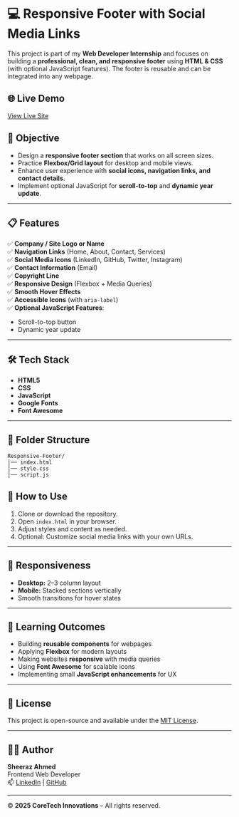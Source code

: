 # 💻 Responsive Footer with Social Media Links  
  
This project is part of my **Web Developer Internship** and focuses on building a **professional, clean, and responsive footer** using **HTML & CSS** (with optional JavaScript features). The footer is reusable and can be integrated into any webpage.

## 🌐 Live Demo
[View Live Site](https://sheeraz-engineer.github.io/Responsive-Footer/)


## 🎯 Objective  
- Design a **responsive footer section** that works on all screen sizes.  
- Practice **Flexbox/Grid layout** for desktop and mobile views.  
- Enhance user experience with **social icons, navigation links, and contact details**.  
- Implement optional JavaScript for **scroll-to-top** and **dynamic year update**.

---

## 📋 Features  
✅ **Company / Site Logo or Name**  
✅ **Navigation Links** (Home, About, Contact, Services)  
✅ **Social Media Icons** (LinkedIn, GitHub, Twitter, Instagram)  
✅ **Contact Information** (Email)  
✅ **Copyright Line**  
✅ **Responsive Design** (Flexbox + Media Queries)  
✅ **Smooth Hover Effects**  
✅ **Accessible Icons** (with `aria-label`)  
✅ **Optional JavaScript Features**:  
  - Scroll-to-top button  
  - Dynamic year update  

---

## 🛠️ Tech Stack  
- **HTML5**
- **CSS**  
- **JavaScript**
- **Google Fonts** 
- **Font Awesome**  

---

## 📂 Folder Structure  
```
Responsive-Footer/
│── index.html
│── style.css
│── script.js

```


## 🚀 How to Use  
1. Clone or download the repository.  
2. Open `index.html` in your browser.  
3. Adjust styles and content as needed.  
4. Optional: Customize social media links with your own URLs.  

---

## 📱 Responsiveness  
- **Desktop:** 2–3 column layout  
- **Mobile:** Stacked sections vertically  
- Smooth transitions for hover states  

---

## 🧠 Learning Outcomes  
- Building **reusable components** for webpages  
- Applying **Flexbox** for modern layouts  
- Making websites **responsive** with media queries  
- Using **Font Awesome** for scalable icons  
- Implementing small **JavaScript enhancements** for UX  

---

## 📌 License

This project is open-source and available under the [MIT License](LICENSE).

---

## 👨‍💻 Author
**Sheeraz Ahmed**  
Frontend Web Developer  
📫 [LinkedIn](https://www.linkedin.com/in/sheeraz-ahmed-28317436b/) | [GitHub](https://github.com/sheeraz-engineer)




---


© **2025 CoreTech Innovations** – All rights reserved.
